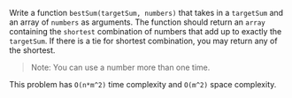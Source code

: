 Write a function `bestSum(targetSum, numbers)` that takes in a `targetSum` and an array of `numbers` as arguments.
The function should return an `array` containing the `shortest` combination of numbers that add up to exactly the `targetSum`.
If there is a tie for shortest combination, you may return any of the shortest.
> Note: You can use a number more than one time.

This problem has `O(n*m^2)` time complexity and `O(m^2)` space complexity.